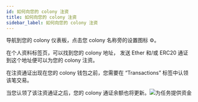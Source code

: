 ```yaml
---
id: 如何向您的 colony 注资
title: 如何向您的 colony 注资
sidebar_label: 如何向您的 colony 注资
---
```


导航到您的 colony 仪表板，点击您 colony 名称旁的设置图标 ⚙。

在个人资料标签页，可以找到您的 colony 地址， 发送 Ether 和/或 ERC20 通证到这个地址便可以为您的 colony 注资。

在注资通证出现在您的 colony 钱包之前，您需要在 “Transactions” 标签中认领该笔交易。

当您认领了该注资通证之后，您的 colony 通证余额也将更新。![为任务提供资金](assets/how-to-fund-your-colony/1.gif)
